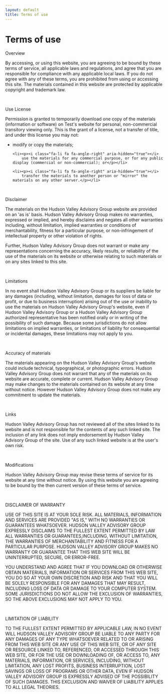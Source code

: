 ```yaml
---
layout: default
title: Terms of use
---
```


# Terms of use

<p class="hvag-bold">Overview</p>
<p>By accessing, or using this website, you are agreeing to be bound by these terms of service, all applicable
laws and regulations, and agree that you are responsible for compliance with any applicable local laws. If you do not 
agree with any of these terms, you are prohibited from using or accessing this site. The materials contained in this website 
are protected by applicable copyright and trademark law.</p>

<br />
<p class="hvag-bold">Use License</p>
<p>Permission is granted to temporarily download one copy of the materials (information or software) on Test's website for
personal, non-commercial transitory viewing only. This is the grant of a license, not a transfer of title, and under this
license you may not:</p>

<ul class="fa-ul">
    <li><p><i class="fa-li fa fa-angle-right" aria-hidden="true"></i>
        modify or copy the materials;</p></li>

    <li><p><i class="fa-li fa fa-angle-right" aria-hidden="true"></i>
        use the materials for any commercial purpose, or for any public display (commercial or non-commercial); or</p></li>

    <li><p><i class="fa-li fa fa-angle-right" aria-hidden="true"></i>
        transfer the materials to another person or "mirror" the materials on any other server.</p></li>
</ul>

<br />
<p class="hvag-bold">Disclaimer</p>
<p>The materials on the Hudson Valley Advisory Group website are provided on an 'as is' basis. Hudson Valley Advisory Group makes no warranties,
expressed or implied, and hereby disclaims and negates all other warranties including, without limitation, implied warranties or conditions of
merchantability, fitness for a particular purpose, or non-infringement of intellectual property or other violation of rights.</p>

<p>Further, Hudson Valley Advisory Group does not warrant or make any representations concerning the accuracy, likely results, or
reliability of the use of the materials on its website or otherwise relating to such materials or on any sites linked to this site.</p>

<br />
<p class="hvag-bold">Limitations</p>
<p>In no event shall Hudson Valley Advisory Group or its suppliers be liable for any damages (including, without limitation,
damages for loss of data or profit, or due to business interruption) arising out of the use or inability to use the materials
on Hudson Valley Advisory Group's website, even if Hudson Valley Advisory Group or a Hudson Valley Advisory Group authorized
representative has been notified orally or in writing of the possibility of such damage. Because some jurisdictions do not
allow limitations on implied warranties, or limitations of liability for consequential or incidental damages, these
limitations may not apply to you.</p>

<br />
<p class="hvag-bold">Accuracy of materials</p>
<p>The materials appearing on the Hudson Valley Advisory Group's website could include technical, typographical, or photographic
errors. Hudson Valley Advisory Group does not warrant that any of the materials on its website are accurate, complete or
current. Hudson Valley Advisory Group may make changes to the materials contained on its website at any time without notice.
However Hudson Valley Advisory Group does not make any commitment to update the materials.</p>

<br />
<p class="hvag-bold">Links</p>
<p>Hudson Valley Advisory Group has not reviewed all of the sites linked to its website and is not responsible for the contents
of any such linked site. The inclusion of any link does not imply endorsement by Hudson Valley Advisory Group of the site. Use
of any such linked website is at the user's own risk.</p>

<br />
<p class="hvag-bold">Modifications</p>
<p>Hudson Valley Advisory Group may revise these terms of service for its website at any time without notice. By using this website
you are agreeing to be bound by the then current version of these terms of service.</p>

<br />
<p class="hvag-bold">DISCLAIMER OF WARRANTY</p>
<p>USE OF THIS SITE IS AT YOUR SOLE RISK. ALL MATERIALS, INFORMATION AND SERVICES ARE PROVIDED "AS IS," WITH NO WARRANTIES OR
GUARANTEES WHATSOEVER. HUDSON VALLEY ADVISORY GROUP EXPRESSLY DISCLAIMS TO THE FULLEST EXTENT PERMITTED BY LAW ALL WARRANTIES
OR GUARANTEES,INCLUDING, WITHOUT LIMITATION, THE WARRANTIES OF MERCHANTABILITY AND FITNESS FOR A PARTICULAR PURPOSE.
HUDSON VALLEY ADVISORY GROUP MAKES NO WARRANTY OR GUARANTEE THAT THIS WEB SITE WILL BE UNINTERRUPTED, SECURE, OR ERROR-FREE.</p>

<p>YOU UNDERSTAND AND AGREE THAT IF YOU DOWNLOAD OR OTHERWISE OBTAIN MATERIALS, INFORMATION OR SERVICES
FROM THIS WEB SITE, YOU DO SO AT YOUR OWN DISCRETION AND RISK AND THAT YOU WILL BE SOLELY RESPONSIBLE FOR ANY DAMAGES THAT MAY
RESULT, INCLUDING LOSS OF DATA OR DAMAGE TO YOUR COMPUTER SYSTEM. SOME JURISDICTIONS DO NOT ALLOW THE EXCLUSION OF WARRANTIES,
SO THE ABOVE EXCLUSIONS MAY NOT APPLY TO YOU.</p>

<br />
<p class="hvag-bold">LIMITATION OF LIABILITY</p>
<p>TO THE FULLEST EXTENT PERMITTED BY APPLICABLE LAW, IN NO EVENT WILL HUDSON VALLEY ADVISORY GROUP BE LIABLE TO ANY PARTY FOR
ANY DAMAGES OF ANY TYPE WHATSOEVER RELATED TO OR ARISING FROM THIS WEB SITE OR ANY USE OF THIS WEB SITE, OR OF ANY SITE OR RESOURCE
LINKED TO, REFERENCED, OR ACCESSED THROUGH THIS WEB SITE, OR FOR THE USE OR DOWNLOADING OF, OR ACCESS TO, ANY MATERIALS, INFORMATION,
OR SERVICES, INCLUDING, WITHOUT LIMITATION, ANY LOST PROFITS, BUSINESS INTERRUPTION, LOST SAVINGS OR LOSS OF PROGRAMS OR OTHER DATA,
EVEN IF HUDSON VALLEY ADVISORY GROUP IS EXPRESSLY ADVISED OF THE POSSIBILITY OF SUCH DAMAGES. 
THIS EXCLUSION AND WAIVER OF LIABILITY APPLIES TO ALL LEGAL THEORIES.</p>
